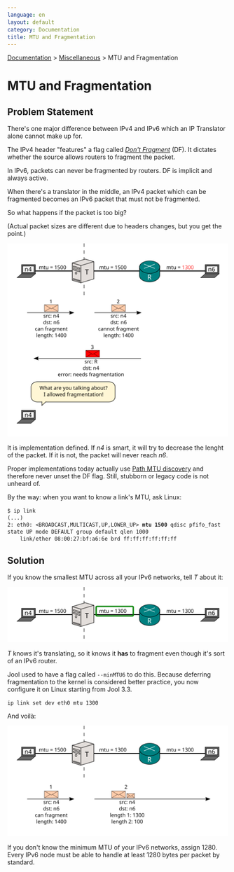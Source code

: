 ```yaml
---
language: en
layout: default
category: Documentation
title: MTU and Fragmentation
---
```


[Documentation](documentation.html) > [Miscellaneous](documentation.html#miscellaneous) > MTU and Fragmentation

# MTU and Fragmentation

## Problem Statement

There's one major difference between IPv4 and IPv6 which an IP Translator alone cannot make up for.

The IPv4 header "features" a flag called [_Don't Fragment_](http://en.wikipedia.org/wiki/IPv4#Packet_structure) (DF). It dictates whether the source allows routers to fragment the packet.

In IPv6, packets can never be fragmented by routers. DF is implicit and always active.

When there's a translator in the middle, an IPv4 packet which can be fragmented becomes an IPv6 packet that must not be fragmented.

So what happens if the packet is too big?

(Actual packet sizes are different due to headers changes, but you get the point.)

![Fig.1 - MTU flow fail](../images/flow/mtu-frag-fail-en.svg)

It is implementation defined. If _n4_ is smart, it will try to decrease the lenght of the packet. If it is not, the packet will never reach _n6_.

Proper implementations today actually use [Path MTU discovery](http://en.wikipedia.org/wiki/Path_MTU_Discovery) and therefore never unset the DF flag. Still, stubborn or legacy code is not unheard of.

By the way: when you want to know a link's MTU, ask Linux:

<div class="highlight"><pre><code class="bash">$ ip link
(...)
2: eth0: &lt;BROADCAST,MULTICAST,UP,LOWER_UP&gt; <strong>mtu 1500</strong> qdisc pfifo_fast state UP mode DEFAULT group default qlen 1000
    link/ether 08:00:27:bf:a6:6e brd ff:ff:ff:ff:ff:ff
</code></pre></div>

## Solution

If you know the smallest MTU across all your IPv6 networks, tell _T_ about it:

![Fig.2 - Proper Network](../images/network/mtu-frag.svg)

_T_ knows it's translating, so it knows it **has** to fragment even though it's sort of an IPv6 router.

Jool used to have a flag called `--minMTU6` to do this. Because deferring fragmentation to the kernel is considered better practice, you now configure it on Linux starting from Jool 3.3.

	ip link set dev eth0 mtu 1300

And voilà:

![Fig.3 - MTU flow succeeds](../images/flow/mtu-frag-success-en.svg)

If you don't know the minimum MTU of your IPv6 networks, assign 1280. Every IPv6 node must be able to handle at least 1280 bytes per packet by standard.

